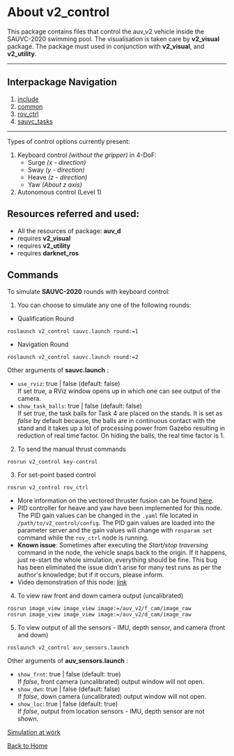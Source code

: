 # About v2_control
This package contains files that control the auv_v2 vehicle inside the SAUVC-2020 swimming pool. The visualisation is taken care by **v2_visual** package. The package must used in conjunction with **v2_visual**, and **v2_utility**.

---
## Interpackage Navigation
1. [include](../v2_control/include/README.md)
2. [common](../v2_control/src/common/README.md)
3. [rov_ctrl](../v2_control/src/rov_ctrl/README.md)
4. [sauvc_tasks](../v2_control/src/sauvc_tasks/README.md)
---

Types of control options currently present:
1. Keyboard control *(without the gripper)* in 4-DoF:
   * Surge 	*(x - direction)*
   * Sway 	*(y - direction)*
   * Heave 	*(z - direction)*
   * Yaw 	 *(About z axis)* 
2. Autonomous control (Level 1)

## Resources referred and used:
* All the resources of package: **auv_d**
* requires **v2_visual**
* requires **v2_utility**
* requires **darknet_ros**

## Commands
To simulate **SAUVC-2020** rounds with keyboard control:
1. You can choose to simulate any one of the following rounds:
  * Qualification Round
```
roslaunch v2_control sauvc.launch round:=1
```
  * Navigation Round
```
roslaunch v2_control sauvc.launch round:=2
```
Other arguments of  **sauvc.launch** :
- `use_rviz`: true | false (default: false)<br>
	If set _true_, a RViz window opens up in which one can see output of the camera.
- `show_task_balls`: true | false (default: false)<br>
	If set _true_, the task balls for Task 4 are placed on the stands. It is set as _false_ by default because, the balls are in continuous contact with the stand and it takes up a lot of processing power from Gazebo resulting in reduction of real time factor. On hiding the balls, the real time factor is 1.
	
2. To send the manual thrust commands
```
rosrun v2_control key-control
```
3. For set-point based control
```
rosrun v2_control rov_ctrl
```
  - More information on the vectored thruster fusion can be found [here](./On-thruster-configuration.md).
  - PID controller for heave and yaw have been implemented for this node. The PID gain values can be changed in the `.yaml` file located in `/path/to/v2_control/config`. The PID gain values are loaded into the parameter server and the gain values will change with `rosparam set` command while the `rov_ctrl` node is running.
  - **Known issue**: Sometimes after executing the *Start/stop traversing* command in the node, the vehicle snaps back to the origin. If it happens, just re-start the whole simulation, everything should be fine. This bug has been eliminated the issue didn't arise for many test runs as per the author's knowledge; but if it occurs, please inform.
  - Video demonstration of this node: [link](https://youtu.be/kQNYnM7btyY)

4. To view raw front and down camera output (uncalibrated)
```
rosrun image_view image_view image:=/auv_v2/f_cam/image_raw
rosrun image_view image_view image:=/auv_v2/d_cam/image_raw
```
5. To view output of all the sensors - IMU, depth sensor, and camera (front and down)
```
roslaunch v2_control auv_sensors.launch
```
Other arguments of  **auv_sensors.launch** :
- `show_frnt`: true | false (default: true)<br>
If _false_, front camera (uncalibrated) output window will not open.
- `show_dwn`: true | false (default: false)<br>
If _false_, down camera (uncalibrated) output window will not open.
- `show_loc`: true | false (default: true)<br>
If _false_, output from location sensors - IMU, depth sensor are not shown.

[Simulation at work](https://youtu.be/KObUgd-6gfU)

[Back to Home](./Home.md)